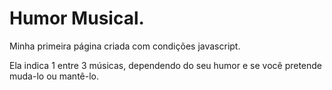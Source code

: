# Humor Musical.

Minha primeira página criada com condições javascript.

Ela indica 1 entre 3 músicas, dependendo do seu humor e se você pretende muda-lo ou mantê-lo.
